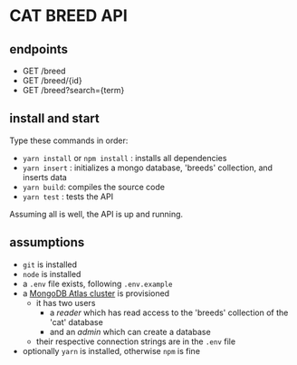 # CAT BREED API

## endpoints

- GET /breed
- GET /breed/{id}
- GET /breed?search={term}

## install and start

Type these commands in order:

- `yarn install` or `npm install` : installs all dependencies
- `yarn insert` : initializes a mongo database, 'breeds' collection, and inserts data
- `yarn build`: compiles the source code
- `yarn test` : tests the API

Assuming all is well, the API is up and running.

## assumptions

- `git` is installed
- `node` is installed
- a `.env` file exists, following `.env.example`
- a [MongoDB Atlas cluster](https://docs.atlas.mongodb.com/create-new-cluster/) is provisioned
  - it has two users
    - a *reader* which has read access to the 'breeds' collection of the 'cat' database
    - and an *admin* which can create a database
  - their respective connection strings are in the `.env` file
- optionally `yarn` is installed, otherwise `npm` is fine